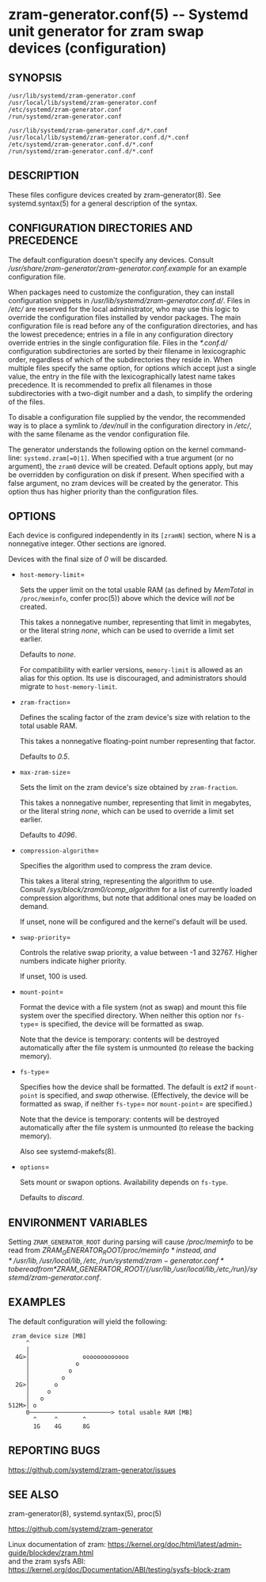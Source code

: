 <!-- SPDX-License-Identifier: MIT -->

zram-generator.conf(5) -- Systemd unit generator for zram swap devices (configuration)
======================================================================================

## SYNOPSIS

`/usr/lib/systemd/zram-generator.conf`<br />
`/usr/local/lib/systemd/zram-generator.conf`<br />
`/etc/systemd/zram-generator.conf`<br />
`/run/systemd/zram-generator.conf`

`/usr/lib/systemd/zram-generator.conf.d/*.conf`<br />
`/usr/local/lib/systemd/zram-generator.conf.d/*.conf`<br />
`/etc/systemd/zram-generator.conf.d/*.conf`<br />
`/run/systemd/zram-generator.conf.d/*.conf`

## DESCRIPTION

These files configure devices created by zram-generator(8). See systemd.syntax(5) for a general description of the syntax.

## CONFIGURATION DIRECTORIES AND PRECEDENCE

The default configuration doesn't specify any devices. Consult */usr/share/zram-generator/zram-generator.conf.example* for an example configuration file.

When packages need to customize the configuration, they can install configuration snippets in */usr/lib/systemd/zram-generator.conf.d/*.
Files in */etc/* are reserved for the local administrator, who may use this logic to override the configuration files installed by vendor packages.
The main configuration file is read before any of the configuration directories, and has the lowest precedence;
entries in a file in any configuration directory override entries in the single configuration file.
Files in the *\*.conf.d/* configuration subdirectories are sorted by their filename in lexicographic order, regardless of which of the subdirectories they reside in.
When multiple files specify the same option, for options which accept just a single value, the entry in the file with the lexicographically latest name takes precedence.
It is recommended to prefix all filenames in those subdirectories with a two-digit number and a dash, to simplify the ordering of the files.

To disable a configuration file supplied by the vendor, the recommended way is to place a symlink to */dev/null* in the configuration directory in */etc/*,
with the same filename as the vendor configuration file.

The generator understands the following option on the kernel command-line: `systemd.zram[=0|1]`.
When specified with a true argument (or no argument), the `zram0` device will be created.
Default options apply, but may be overridden by configuration on disk if present.
When specified with a false argument, no zram devices will be created by the generator.
This option thus has higher priority than the configuration files.

## OPTIONS

Each device is configured independently in its `[zramN]` section, where N is a nonnegative integer. Other sections are ignored.

Devices with the final size of *0* will be discarded.

* `host-memory-limit`=

  Sets the upper limit on the total usable RAM (as defined by *MemTotal* in `/proc/meminfo`, confer proc(5)) above which the device will *not* be created.

  This takes a nonnegative number, representing that limit in megabytes, or the literal string *none*, which can be used to override a limit set earlier.

  Defaults to *none*.

  For compatibility with earlier versions, `memory-limit` is allowed as an alias for this option.
  Its use is discouraged, and administrators should migrate to `host-memory-limit`.

* `zram-fraction`=

  Defines the scaling factor of the zram device's size with relation to the total usable RAM.

  This takes a nonnegative floating-point number representing that factor.

  Defaults to *0.5*.

* `max-zram-size`=

  Sets the limit on the zram device's size obtained by `zram-fraction`.

  This takes a nonnegative number, representing that limit in megabytes, or the literal string *none*, which can be used to override a limit set earlier.

  Defaults to *4096*.

* `compression-algorithm`=

  Specifies the algorithm used to compress the zram device.

  This takes a literal string, representing the algorithm to use.<br />
  Consult */sys/block/zram0/comp_algorithm* for a list of currently loaded compression algorithms, but note that additional ones may be loaded on demand.

  If unset, none will be configured and the kernel's default will be used.

* `swap-priority`=

  Controls the relative swap priority, a value between -1 and 32767. Higher numbers indicate higher priority.

  If unset, 100 is used.

* `mount-point`=

  Format the device with a file system (not as swap) and mount this file system over the specified directory.
  When neither this option nor `fs-type`= is specified, the device will be formatted as swap.

  Note that the device is temporary: contents will be destroyed automatically after the file system is unmounted (to release the backing memory).

* `fs-type`=

  Specifies how the device shall be formatted. The default is *ext2* if `mount-point` is specified, and *swap* otherwise. (Effectively, the device will be formatted as swap, if neither `fs-type`= nor `mount-point`= are specified.)

  Note that the device is temporary: contents will be destroyed automatically after the file system is unmounted (to release the backing memory).

  Also see systemd-makefs(8).

* `options`=

  Sets mount or swapon options. Availability depends on `fs-type`.

  Defaults to *discard*.

## ENVIRONMENT VARIABLES

Setting `ZRAM_GENERATOR_ROOT` during parsing will cause */proc/meminfo* to be read from *$ZRAM_GENERATOR_ROOT/proc/meminfo* instead,
and *{/usr/lib,/usr/local/lib,/etc,/run}/systemd/zram-generator.conf* to be read from *$ZRAM_GENERATOR_ROOT/{/usr/lib,/usr/local/lib,/etc,/run}/systemd/zram-generator.conf*.

## EXAMPLES

The default configuration will yield the following:

     zram device size [MB]
         ^
         │
      4G>│               ooooooooooooo
         │             o
         │           o
         │         o
      2G>│       o
         │     o
         │   o
    512M>│ o
         0───────────────────────> total usable RAM [MB]
           ^     ^       ^
           1G    4G      8G

## REPORTING BUGS

<https://github.com/systemd/zram-generator/issues>

## SEE ALSO

zram-generator(8), systemd.syntax(5), proc(5)

<https://github.com/systemd/zram-generator>

Linux documentation of zram: <https://kernel.org/doc/html/latest/admin-guide/blockdev/zram.html><br />
     and the zram sysfs ABI: <https://kernel.org/doc/Documentation/ABI/testing/sysfs-block-zram>
